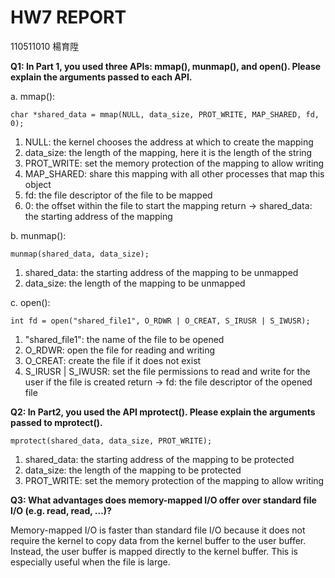 # HW7 REPORT

110511010 楊育陞

**Q1: In Part 1, you used three APIs: mmap(), munmap(), and open(). Please explain the arguments passed to each API.**

a. mmap():

```
char *shared_data = mmap(NULL, data_size, PROT_WRITE, MAP_SHARED, fd, 0);
```

1. NULL: the kernel chooses the address at which to create the mapping
2. data_size: the length of the mapping, here it is the length of the string
3. PROT_WRITE: set the memory protection of the mapping to allow writing
4. MAP_SHARED: share this mapping with all other processes that map this object
5. fd: the file descriptor of the file to be mapped
6. 0: the offset within the file to start the mapping
   return -> shared_data: the starting address of the mapping

b. munmap():

```
munmap(shared_data, data_size);
```

1. shared_data: the starting address of the mapping to be unmapped
2. data_size: the length of the mapping to be unmapped

c. open():

```
int fd = open("shared_file1", O_RDWR | O_CREAT, S_IRUSR | S_IWUSR);
```

1. "shared_file1": the name of the file to be opened
2. O_RDWR: open the file for reading and writing
3. O_CREAT: create the file if it does not exist
4. S_IRUSR | S_IWUSR: set the file permissions to read and write for the user if the file is created
   return -> fd: the file descriptor of the opened file

**Q2: In Part2, you used the API mprotect(). Please explain the arguments passed to mprotect().**

```
mprotect(shared_data, data_size, PROT_WRITE);
```

1. shared_data: the starting address of the mapping to be protected
2. data_size: the length of the mapping to be protected
3. PROT_WRITE: set the memory protection of the mapping to allow writing

**Q3: What advantages does memory-mapped I/O offer over standard file I/O (e.g. read, read, …)?**

Memory-mapped I/O is faster than standard file I/O because it does not require the kernel to copy data from the kernel buffer to the user buffer. Instead, the user buffer is mapped directly to the kernel buffer. This is especially useful when the file is large.
